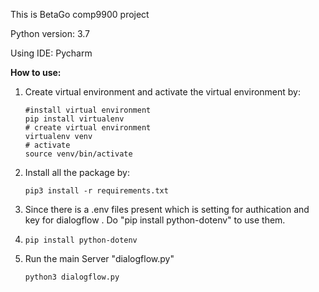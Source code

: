 This is BetaGo comp9900 project

Python version: 3.7

Using IDE: Pycharm

**How to use:**

1. Create virtual environment and activate the virtual environment by:

   ```
   #install virtual environment
   pip install virtualenv
   # create virtual environment
   virtualenv venv
   # activate
   source venv/bin/activate
   ```

2. Install all the package by:

   ```
   pip3 install -r requirements.txt
   ```

3. Since there is a .env files present which is setting for authication and key for dialogflow . Do "pip install python-dotenv" to use them.

4. ```
   pip install python-dotenv
   ```


4. Run the main Server "dialogflow.py"

   ```
   python3 dialogflow.py
   ```

   

